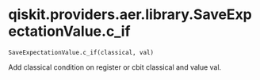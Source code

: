 # qiskit.providers.aer.library.SaveExpectationValue.c\_if

`SaveExpectationValue.c_if(classical, val)`

Add classical condition on register or cbit classical and value val.
